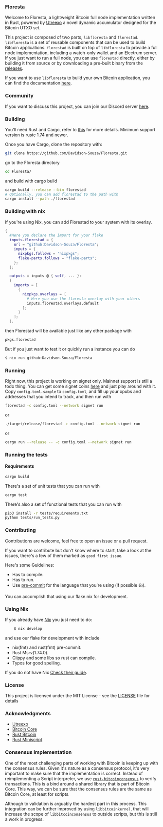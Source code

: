 ### Floresta

Welcome to Floresta, a lightweight Bitcoin full node implementation written in Rust, powered by [Utreexo](https://eprint.iacr.org/2019/611) a novel dynamic accumulator  designed for the Bitcoin UTXO set.

This project is composed of two parts, `libfloresta` and `florestad`. `libfloresta` is
a set of reusable components that can be used to build Bitcoin applications. `florestad` is built on top of `libfloresta` to provide a full node implementation, including a watch-only wallet and an Electrum server. If you just want to run a full node, you can use `florestad` directly, either by building it from source or by downloading a pre-built binary from the [releases](https://github.com/Davidson-Souza/Floresta/releases/tag/v0.4.0).

If you want to use `libfloresta` to build your own Bitcoin application, you can find the documentation [here](https://docs.getfloresta.sh/floresta/).

### Community

If you want to discuss this project, you can join our Discord server [here](https://discord.gg/5Wj8fjjS93).

### Building

You'll need Rust and Cargo, refer to [this](https://www.rust-lang.org/) for more details. Minimum support version is rustc 1.74 and newer.

Once you have Cargo, clone the repository with:

```bash
git clone https://github.com/Davidson-Souza/Floresta.git
```

go to the Floresta directory

```bash
cd Floresta/
```

and build with cargo build

```bash
cargo build --release --bin florestad
# Optionally, you can add florestad to the path with
cargo install --path ./florestad
```

### Building with nix

If you're using Nix, you can add Florestad to your system with its overlay.

```nix
{
  #Here you declare the import for your flake
  inputs.florestad = {
    url = "github:Davidson-Souza/Floresta";
    inputs = {
      nixpkgs.follows = "nixpkgs";
      flake-parts.follows = "flake-parts";
    };
  };

  outputs = inputs @ { self, ... }:
  {
    imports = [
      {
        nixpkgs.overlays = [
          # Here you use the floresta overlay with your others
          inputs.florestad.overlays.default
        ];
      }
    ];
  };
```
then Florestad will be available just like any other package with

```nix
pkgs.florestad
```


But if you just want to test it or quickly run a instance you can do 
```bash
$ nix run github:Davidson-Souza/Floresta
```

### Running
Right now, this project is working on signet only. Mainnet support is still a todo thing. You can get some signet coins [here](https://www.signetfaucet.com/) and just play around with it.
Copy `config.toml.sample` to `config.toml`, and fill up your xpubs and addresses that you intend to track, and then run with

```bash
florestad -c config.toml --network signet run
```

or

```bash
./target/release/florestad -c config.toml --network signet run
```

or

```bash
cargo run --release -- -c config.toml --network signet run
```

### Running the tests

#### Requirements

```bash
cargo build
```

There's a set of unit tests that you can run with
```bash
cargo test
```

There's also a set of functional tests that you can run with

```bash
pip3 install -r tests/requirements.txt
python tests/run_tests.py
```

### Contributing
Contributions are welcome, feel free to open an issue or a pull request.

If you want to contribute but don't know where to start, take a look at the issues, there's a few of them marked as `good first issue`.

Here's some Guidelines:
- Has to compile.
- Has to run.
- Use [pre-commit](https://pre-commit.com/) for the language that you're using (if possible 👍).

You can accomplish that using our flake.nix for development.

### Using Nix

If you already have [Nix](https://nixos.org/) you just need to do:

```Bash
    $ nix develop
```

and use our flake for development with include

- nix(fmt) and rust(fmt) pre-commit.
- Rust Msrv(1.74.0).
- Clippy and some libs so rust can compile.
- Typos for good spelling.

If you do not have Nix
[Check their guide](https://nixos.org/download/).

### License
This project is licensed under the MIT License - see the [LICENSE](LICENSE) file for details

### Acknowledgments
* [Utreexo](https://eprint.iacr.org/2019/611)
* [Bitcoin Core](https://github.com/bitcoin/bitcoin)
* [Rust Bitcoin](https://github.com/rust-bitcoin/rust-bitcoin)
* [Rust Miniscript](https://github.com/rust-bitcoin/rust-miniscript)

### Consensus implementation

One of the most challenging parts of working with Bitcoin is keeping up with the consensus rules. Given it's nature as a consensus protocol, it's very important to make sure that the implementation is correct. Instead of reimplementing a Script interpreter, we use [`rust-bitcoinconsensus`](https://github.com/rust-bitcoin/rust-bitcoinconsensus/) to verify transactions. This is a bind around a shared library that is part of Bitcoin Core. This way, we can be sure that the consensus rules are the same as Bitcoin Core, at least for scripts.

Although tx validation is arguably the hardest part in this process. This integration can be further improved by using `libbitcoinkernel`, that will increase the scope of `libbitcoinconsensus` to outside scripts, but this is still a work in progress.
